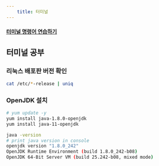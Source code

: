 ```yaml
---
    title: 터미널
---
```


#### [터미널 명령어 연습하기](command.html)  

## 터미널 공부

### 리눅스 배포판 버전 확인
```sh
cat /etc/*-release | uniq
```

### OpenJDK 설치

```sh
# yum update -y
yum install java-1.8.0-openjdk
yum install java-11-openjdk

java -version
# print java version in console
openjdk version "1.8.0_242"
OpenJDK Runtime Environment (build 1.8.0_242-b08)
OpenJDK 64-Bit Server VM (build 25.242-b08, mixed mode)
```
